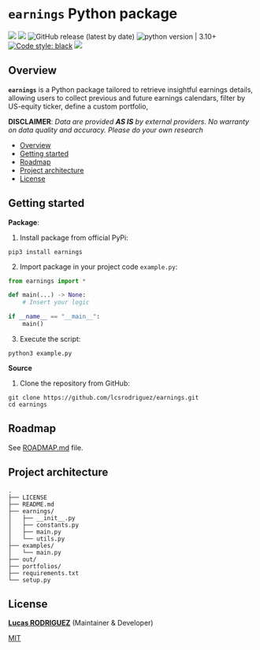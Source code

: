 # `earnings` Python package

<img src="https://img.shields.io/static/v1?label=Languages&message=Python&color=ff0000"/>&nbsp;<img src="https://img.shields.io/static/v1?label=Restriction&message=NO&color=26c601"/> ![GitHub release (latest by date)](https://img.shields.io/github/v/release/lcsrodriguez/earnings) ![python version | 3.10+](https://img.shields.io/badge/Python%20version-3.10+-magenta) [![Code style: black](https://img.shields.io/badge/code%20style-black-000000.svg)](https://github.com/psf/black) ![](https://img.shields.io/badge/Dependabot-enabled-blue)


## Overview

**`earnings`** is a Python package tailored to retrieve insightful earnings details, allowing users to collect previous and future earnings calendars, filter by US-equity ticker, define a custom portfolio, 

**DISCLAIMER**: *Data are provided **AS IS** by external providers. No warranty on data quality and accuracy. Please do your own research*

- [Overview](#overview)
- [Getting started](#getting-started)
- [Roadmap](#roadmap)
- [Project architecture](#project-architecture)
- [License](#license)

## Getting started

**Package**:
1. Install package from official PyPi:
```shell
pip3 install earnings
```
2. Import package in your project code `example.py`:
```python
from earnings import *

def main(...) -> None:
    # Insert your logic

if __name__ == "__main__":
    main()
```
3. Execute the script:
```shell
python3 example.py
```

**Source**
1. Clone the repository from GitHub:
```
git clone https://github.com/lcsrodriguez/earnings.git
cd earnings
```

## Roadmap

See [ROADMAP.md](ROADMAP.md) file.

## Project architecture

```
.
├── LICENSE
├── README.md
├── earnings/
│   ├── __init__.py
│   ├── constants.py
│   ├── main.py
│   └── utils.py
├── examples/
│   └── main.py
├── out/
├── portfolios/
├── requirements.txt
└── setup.py
```

## License

**[Lucas RODRIGUEZ](https://lcsrodriguez.github.io)** (Maintainer & Developer)

[MIT](LICENSE)